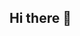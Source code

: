 ## Hi there 👋

<!--
**alyssa0809/alyssa0809** is a ✨ _special_ ✨ repository because its `README.md` (this file) appears on your GitHub profile.

Here are some ideas to get you started:

- 🔭 I’m currently working on my bachelor of science degree.
- 🌱 I’m currently learning computer science.
- 👯 I’m looking to collaborate on school projects.
- 🤔 I’m looking for help with learning and gaining more knowledge to thrive in the computer science industry.
- 💬 Ask me about my two kittens.
- 📫 How to reach me: email
- 😄 Pronouns: She/Her
- ⚡ Fun fact: I sew my own clothing.
-->
